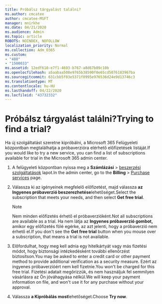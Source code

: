 ```yaml
---
title: Próbálsz tárgyalást találni?
ms.author: cmcatee
author: cmcatee-MSFT
manager: mnirkhe
ms.date: 04/21/2020
ms.audience: Admin
ms.topic: article
ROBOTS: NOINDEX, NOFOLLOW
localization_priority: Normal
ms.collection: Adm_O365
ms.custom:
- "488"
- "1500033"
ms.assetid: 12edf610-e7f1-4693-b767-a8d67b09c10b
ms.openlocfilehash: a5aabaa508e9765b38590f0e65cd5076183967ba
ms.sourcegitcommit: 631cbb5f03e5371f0995e976536d24e9d13746c3
ms.translationtype: MT
ms.contentlocale: hu-HU
ms.lasthandoff: 04/22/2020
ms.locfileid: "43732332"
---
```

# <a name="trying-to-find-a-trial"></a><span data-ttu-id="348bd-102">Próbálsz tárgyalást találni?</span><span class="sxs-lookup"><span data-stu-id="348bd-102">Trying to find a trial?</span></span>

<span data-ttu-id="348bd-103">Ha új szolgáltatást szeretne kipróbálni, a Microsoft 365 Felügyeleti központban megtalálhatja a próbaverzióra elérhető előfizetések listáját.</span><span class="sxs-lookup"><span data-stu-id="348bd-103">If you would like to try a new service, you can find a list of subscriptions available for trial in the Microsoft 365 admin center.</span></span>
  
1. <span data-ttu-id="348bd-104">A felügyeleti központban nyissa meg a **Számlázási** \> [beszerzési szolgáltatások](https://go.microsoft.com/fwlink/p/?linkid=868433) lapot.</span><span class="sxs-lookup"><span data-stu-id="348bd-104">In the admin center, go to the **Billing** \> [Purchase services](https://go.microsoft.com/fwlink/p/?linkid=868433) page.</span></span>

2. <span data-ttu-id="348bd-105">Válassza ki az igényeinek megfelelő előfizetést, majd válassza **az Ingyenes próbaverzió beszerezhetése**lehetőséget.</span><span class="sxs-lookup"><span data-stu-id="348bd-105">Select the subscription that meets your needs, and then select  **Get free trial**.</span></span>

    > [!NOTE]
    > <span data-ttu-id="348bd-106">Nem minden előfizetés érhető el próbaverzióként.</span><span class="sxs-lookup"><span data-stu-id="348bd-106">Not all subscriptions are available as a trial.</span></span> <span data-ttu-id="348bd-107">Ha nem látja az **Ingyenes próbaverzió gombot,** amikor egy előfizetés fölé egérke, az azt jelenti, hogy a próbaverzió nem érhető el.</span><span class="sxs-lookup"><span data-stu-id="348bd-107">If you don't see the **Get free trial** button when you mouse over a subscription, that means a trial is not available.</span></span>
  
3. <span data-ttu-id="348bd-108">Előfordulhat, hogy meg kell adnia egy hitelkártyát vagy más fizetési módot, hogy biztonsági intézkedésként további ellenőrzést biztosítson.</span><span class="sxs-lookup"><span data-stu-id="348bd-108">You may be asked to enter a credit card or other payment method to provide additional verification as a security measure.</span></span> <span data-ttu-id="348bd-109">Ezért az ingyenes próbaverzióért nem kell fizetnie.</span><span class="sxs-lookup"><span data-stu-id="348bd-109">You won't be charged for this free trial.</span></span> <span data-ttu-id="348bd-110">Fizetési adatait megőrizzük, és nem használjuk fel semmilyen vásárlásra az Ön jóváhagyása nélkül.</span><span class="sxs-lookup"><span data-stu-id="348bd-110">We will keep your payment information on file, and won't use it for any purchase without your approval.</span></span>

4. <span data-ttu-id="348bd-111">Válassza **a Kipróbálás most**lehetőséget.</span><span class="sxs-lookup"><span data-stu-id="348bd-111">Choose **Try now**.</span></span>